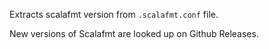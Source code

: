 Extracts scalafmt version from `.scalafmt.conf` file.

New versions of Scalafmt are looked up on Github Releases.
